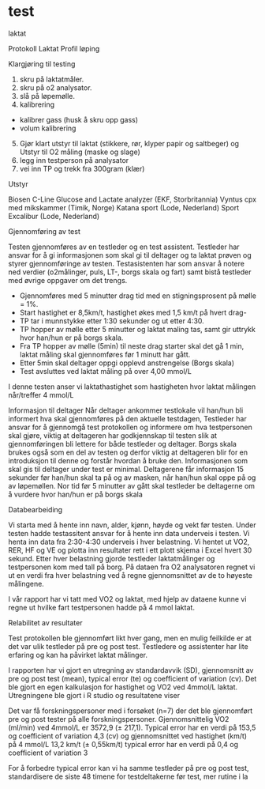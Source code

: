 # test
laktat

Protokoll  Laktat Profil løping

Klargjøring til testing  


1.	skru på laktatmåler. 
2.	skru på o2 analysator. 
3.	slå på løpemølle.
4.	kalibrering 
-	kalibrer gass (husk å skru opp gass)
-	volum kalibrering 
5.	Gjør klart utstyr til laktat (stikkere, rør, klyper papir og saltbeger) og Utstyr til O2 måling (maske og slage)
6.	legg inn testperson på analysator 
7.	vei inn TP og trekk fra 300gram (klær)

Utstyr 

Biosen C-Line Glucose and Lactate analyzer (EKF, Storbritannia)
Vyntus cpx med mikskammer (Timik, Norge)
Katana sport (Lode, Nederland)
Sport Excalibur (Lode, Nederland) 


Gjennomføring av test 

Testen gjennomføres av en testleder og en test assistent. Testleder har ansvar for å gi informasjonen som skal gi til deltager og ta laktat prøven og styrer gjennomføringe av testen. Testasistenten har som ansvar å notere ned verdier (o2målinger, puls, LT-, borgs skala og fart)  samt bistå testleder med øvrige oppgaver om det trengs.  
-	Gjennomføres med 5 minutter drag tid med en stigningsprosent på mølle = 1%.
-	Start hastighet er 8,5km/t, hastighet økes med 1,5 km/t på hvert drag- 
-	TP tar i munnstykke etter 1:30 sekunder og ut etter 4:30. 
-	TP hopper av mølle etter 5 minutter og laktat maling tas, samt gir uttrykk hvor han/hun er på borgs skala. 
-	Fra TP hopper av mølle (5min) til neste drag starter skal det gå 1 min, laktat måling skal gjennomføres før 1 minutt har gått.
-	Etter 5min skal deltager oppgi opplevd anstrengelse (Borgs skala)
-	Test avsluttes ved laktat måling på over 4,00 mmol/L 

I denne testen anser vi laktathastighet som hastigheten hvor laktat målingen når/treffer 4 mmol/L  


Informasjon til deltager 
Når deltager ankommer testlokale vil han/hun bli informert hva skal gjennomføres på den aktuelle testdagen, Testleder har ansvar for å gjennomgå test protokollen og informere om hva testpersonen skal gjøre, viktig at deltageren har godkjennskap til testen slik at gjennomføringen bli lettere for både testleder og deltager. Borgs skala brukes også som en del av testen og derfor viktig at deltageren blir for en introduksjon til denne og forstår hvordan å bruke den.
Informasjonen som skal gis til deltager under test er minimal. Deltagerene får informasjon 15 sekunder før han/hun skal ta på og av masken, når han/hun skal oppe på og av løpemøllen. Nor tid før 5 minutter av gått skal testleder be deltagerne om å vurdere hvor han/hun er på borgs skala 

Databearbeiding 

Vi starta med å hente inn navn, alder, kjønn, høyde og vekt før testen. Under testen hadde testassitent ansvar for å hente inn data underveis i testen. Vi henta inn data fra 2:30-4:30 underveis i hver belastning. Vi hentet ut VO2, RER, HF og VE og plotta inn resultater rett i ett plott skjema i Excel hvert 30 sekund. Etter hver belastning gjorde testleder laktatmålinger og testpersonen kom med tall på borg. På dataen fra O2 analysatoren regnet vi ut en verdi fra hver belastning ved å regne gjennomsnittet av de to høyeste målingene. 

I vår rapport har vi tatt med VO2 og laktat, med hjelp av dataene kunne vi regne ut hvilke fart testpersonen hadde på 4 mmol laktat. 

Relabilitet av resultater 

Test protokollen ble gjennomført likt hver gang, men en mulig feilkilde er at det var ulik testleder på pre og post test. Testledere og assistenter har lite erfaring og kan ha påvirket laktat målinger. 

I rapporten har vi gjort en utregning av standardavvik (SD), gjennomsnitt av pre og post test (mean), typical error (te) og coefficient of variation (cv). Det ble gjort en egen kalkulasjon for hastighet og VO2 ved 4mmol/L laktat. Utregningene ble gjort i R studio og resultatene viser 

Det var få forskningspersoner med i forsøket (n=7) der det ble gjennomført pre og post tester på alle forskningspersoner. Gjennomsnittelig VO2 (ml/min) ved 4mmol/L er 3572,9 (± 217,1). 
Typical error har en verdi på 153,5 og coefficient of variation 4,3 (cv) og gjennomsnittet ved hastighet (km/t) på 4 mmol/L 13,2 km/t (± 0,55km/t) typical error har en verdi på 0,4 og coefficient of variation 3

For å forbedre typical error kan vi ha samme testleder på pre og post test, standardisere de siste 48 timene for testdeltakerne før test, mer rutine i la
